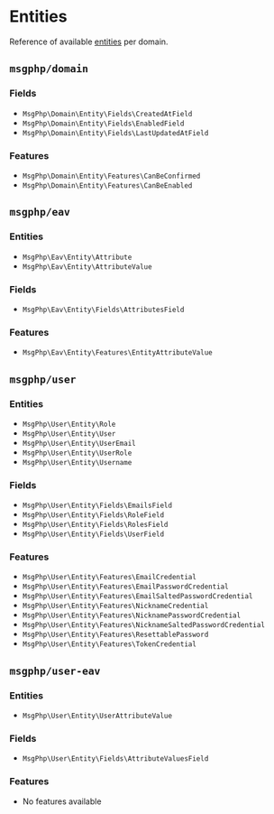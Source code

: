 # Entities

Reference of available [entities](../ddd/entities.md) per domain.

<!--ref-start:entities-->
## `msgphp/domain`

### Fields

- `MsgPhp\Domain\Entity\Fields\CreatedAtField`
- `MsgPhp\Domain\Entity\Fields\EnabledField`
- `MsgPhp\Domain\Entity\Fields\LastUpdatedAtField`

### Features

- `MsgPhp\Domain\Entity\Features\CanBeConfirmed`
- `MsgPhp\Domain\Entity\Features\CanBeEnabled`

## `msgphp/eav`

### Entities

- `MsgPhp\Eav\Entity\Attribute`
- `MsgPhp\Eav\Entity\AttributeValue`

### Fields

- `MsgPhp\Eav\Entity\Fields\AttributesField`

### Features

- `MsgPhp\Eav\Entity\Features\EntityAttributeValue`

## `msgphp/user`

### Entities

- `MsgPhp\User\Entity\Role`
- `MsgPhp\User\Entity\User`
- `MsgPhp\User\Entity\UserEmail`
- `MsgPhp\User\Entity\UserRole`
- `MsgPhp\User\Entity\Username`

### Fields

- `MsgPhp\User\Entity\Fields\EmailsField`
- `MsgPhp\User\Entity\Fields\RoleField`
- `MsgPhp\User\Entity\Fields\RolesField`
- `MsgPhp\User\Entity\Fields\UserField`

### Features

- `MsgPhp\User\Entity\Features\EmailCredential`
- `MsgPhp\User\Entity\Features\EmailPasswordCredential`
- `MsgPhp\User\Entity\Features\EmailSaltedPasswordCredential`
- `MsgPhp\User\Entity\Features\NicknameCredential`
- `MsgPhp\User\Entity\Features\NicknamePasswordCredential`
- `MsgPhp\User\Entity\Features\NicknameSaltedPasswordCredential`
- `MsgPhp\User\Entity\Features\ResettablePassword`
- `MsgPhp\User\Entity\Features\TokenCredential`

## `msgphp/user-eav`

### Entities

- `MsgPhp\User\Entity\UserAttributeValue`

### Fields

- `MsgPhp\User\Entity\Fields\AttributeValuesField`

### Features

- No features available

<!--ref-end:entities-->
